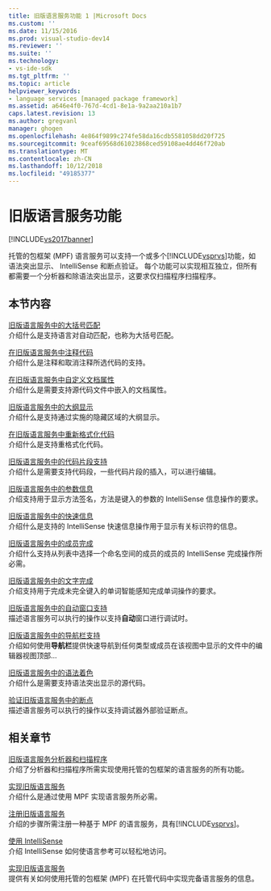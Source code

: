 ```yaml
---
title: 旧版语言服务功能 1 |Microsoft Docs
ms.custom: ''
ms.date: 11/15/2016
ms.prod: visual-studio-dev14
ms.reviewer: ''
ms.suite: ''
ms.technology:
- vs-ide-sdk
ms.tgt_pltfrm: ''
ms.topic: article
helpviewer_keywords:
- language services [managed package framework]
ms.assetid: a646e4f0-767d-4cd1-8e1a-9a2aa210a1b7
caps.latest.revision: 13
ms.author: gregvanl
manager: ghogen
ms.openlocfilehash: 4e864f9899c274fe58da16cdb5581058dd20f725
ms.sourcegitcommit: 9ceaf69568d61023868ced59108ae4dd46f720ab
ms.translationtype: MT
ms.contentlocale: zh-CN
ms.lasthandoff: 10/12/2018
ms.locfileid: "49185377"
---
```

# <a name="legacy-language-service-features"></a>旧版语言服务功能
[!INCLUDE[vs2017banner](../../includes/vs2017banner.md)]

托管的包框架 (MPF) 语言服务可以支持一个或多个[!INCLUDE[vsprvs](../../includes/vsprvs-md.md)]功能，如语法突出显示、 IntelliSense 和断点验证。 每个功能可以实现相互独立，但所有都需要一个分析器和除语法突出显示，这要求仅扫描程序扫描程序。  
  
## <a name="in-this-section"></a>本节内容  
 [旧版语言服务中的大括号匹配](../../extensibility/internals/brace-matching-in-a-legacy-language-service.md)  
 介绍什么是支持语言对自动匹配，也称为大括号匹配。  
  
 [在旧版语言服务中注释代码](../../extensibility/internals/commenting-code-in-a-legacy-language-service.md)  
 介绍什么是注释和取消注释所选代码的支持。  
  
 [在旧版语言服务中自定义文档属性](../../extensibility/internals/custom-document-properties-in-a-legacy-language-service.md)  
 介绍什么是需要支持源代码文件中嵌入的文档属性。  
  
 [旧版语言服务中的大纲显示](../../extensibility/internals/outlining-in-a-legacy-language-service.md)  
 介绍什么是支持通过实施的隐藏区域的大纲显示。  
  
 [在旧版语言服务中重新格式化代码](../../extensibility/internals/reformatting-code-in-a-legacy-language-service.md)  
 介绍什么是支持重格式化代码。  
  
 [旧版语言服务中的代码片段支持](../../extensibility/internals/support-for-code-snippets-in-a-legacy-language-service.md)  
 介绍什么是需要支持代码段，一些代码片段的插入，可以进行编辑。  
  
 [旧版语言服务中的参数信息](../../extensibility/internals/parameter-info-in-a-legacy-language-service2.md)  
 介绍支持用于显示方法签名，方法是键入的参数的 IntelliSense 信息操作的要求。  
  
 [旧版语言服务中的快速信息](../../extensibility/internals/quick-info-in-a-legacy-language-service.md)  
 介绍什么是支持的 IntelliSense 快速信息操作用于显示有关标识符的信息。  
  
 [旧版语言服务中的成员完成](../../extensibility/internals/member-completion-in-a-legacy-language-service.md)  
 介绍什么支持从列表中选择一个命名空间的成员的成员的 IntelliSense 完成操作所必需。  
  
 [旧版语言服务中的文字完成](../../extensibility/internals/word-completion-in-a-legacy-language-service.md)  
 介绍支持用于完成未完全键入的单词智能感知完成单词操作的要求。  
  
 [旧版语言服务中的自动窗口支持](../../extensibility/internals/support-for-the-autos-window-in-a-legacy-language-service.md)  
 描述语言服务可以执行的操作以支持**自动**窗口进行调试时。  
  
 [旧版语言服务中的导航栏支持](../../extensibility/internals/support-for-the-navigation-bar-in-a-legacy-language-service.md)  
 介绍如何使用**导航栏**提供快速导航到任何类型或成员在该视图中显示的文件中的编辑器视图顶部...  
  
 [旧版语言服务中的语法着色](../../extensibility/internals/syntax-colorizing-in-a-legacy-language-service.md)  
 介绍什么是需要支持语法突出显示的源代码。  
  
 [验证旧版语言服务中的断点](../../extensibility/internals/validating-breakpoints-in-a-legacy-language-service.md)  
 描述语言服务可以执行的操作以支持调试器外部验证断点。  
  
## <a name="related-sections"></a>相关章节  
 [旧版语言服务分析器和扫描程序](../../extensibility/internals/legacy-language-service-parser-and-scanner.md)  
 介绍了分析器和扫描程序所需实现使用托管的包框架的语言服务的所有功能。  
  
 [实现旧版语言服务](../../extensibility/internals/implementing-a-legacy-language-service2.md)  
 介绍什么是通过使用 MPF 实现语言服务所必需。  
  
 [注册旧版语言服务](../../extensibility/internals/registering-a-legacy-language-service1.md)  
 介绍的步骤所需注册一种基于 MPF 的语言服务，具有[!INCLUDE[vsprvs](../../includes/vsprvs-md.md)]。  
  
 [使用 IntelliSense](../../ide/using-intellisense.md)  
 介绍 IntelliSense 如何使语言参考可以轻松地访问。  
  
 [实现旧版语言服务](../../extensibility/internals/implementing-a-legacy-language-service1.md)  
 提供有关如何使用托管的包框架 (MPF) 在托管代码中实现完备语言服务的信息。

